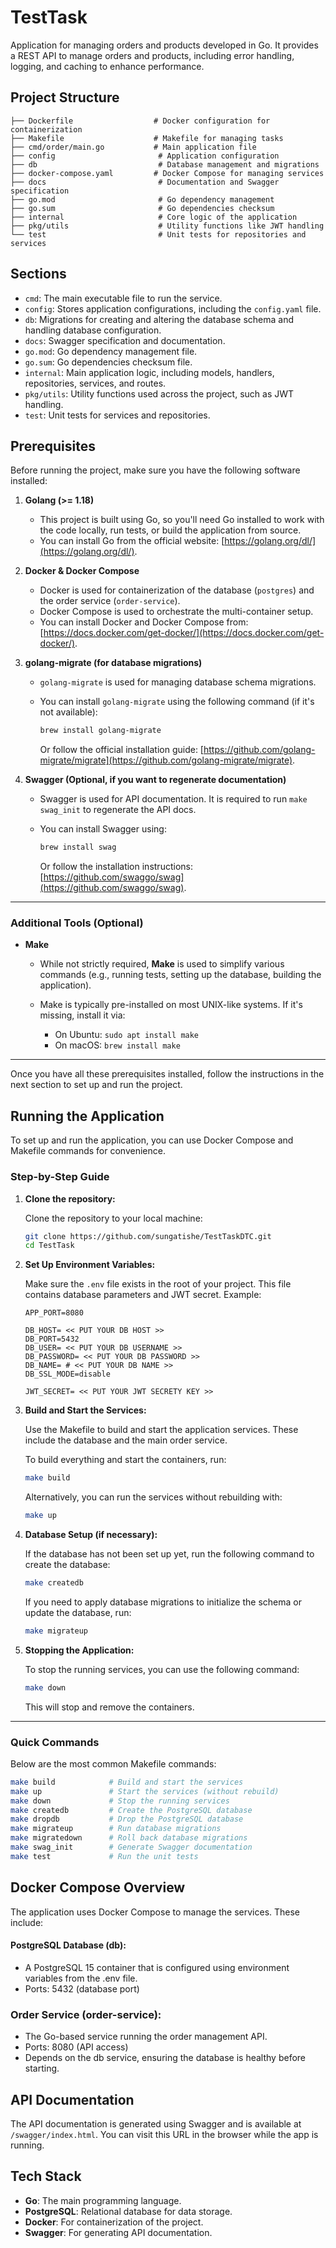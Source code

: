 # TestTask

Application for managing orders and products developed in Go. It provides a REST API to manage orders and products, including error handling, logging, and caching to enhance performance.

## Project Structure

```plaintext
├── Dockerfile                  # Docker configuration for containerization
├── Makefile                    # Makefile for managing tasks
├── cmd/order/main.go           # Main application file
├── config                       # Application configuration
├── db                           # Database management and migrations
├── docker-compose.yaml         # Docker Compose for managing services
├── docs                         # Documentation and Swagger specification
├── go.mod                       # Go dependency management
├── go.sum                       # Go dependencies checksum
├── internal                     # Core logic of the application
├── pkg/utils                    # Utility functions like JWT handling
└── test                         # Unit tests for repositories and services
```

## Sections
- `cmd`: The main executable file to run the service.
- `config`: Stores application configurations, including the `config.yaml` file.
- `db`: Migrations for creating and altering the database schema and handling database configuration.
- `docs`: Swagger specification and documentation.
- `go.mod`: Go dependency management file.
- `go.sum`: Go dependencies checksum file.
- `internal`: Main application logic, including models, handlers, repositories, services, and routes.
- `pkg/utils`: Utility functions used across the project, such as JWT handling.
- `test`: Unit tests for services and repositories.

## Prerequisites

Before running the project, make sure you have the following software installed:

1. **Golang (>= 1.18)**
   - This project is built using Go, so you'll need Go installed to work with the code locally, run tests, or build the application from source.
   - You can install Go from the official website: [https://golang.org/dl/](https://golang.org/dl/).

2. **Docker & Docker Compose**
   - Docker is used for containerization of the database (`postgres`) and the order service (`order-service`).
   - Docker Compose is used to orchestrate the multi-container setup.
   - You can install Docker and Docker Compose from: [https://docs.docker.com/get-docker/](https://docs.docker.com/get-docker/).

3. **golang-migrate (for database migrations)**
   - `golang-migrate` is used for managing database schema migrations.
   - You can install `golang-migrate` using the following command (if it's not available):

     ```bash
     brew install golang-migrate
     ```

     Or follow the official installation guide: [https://github.com/golang-migrate/migrate](https://github.com/golang-migrate/migrate).

4. **Swagger (Optional, if you want to regenerate documentation)**
   - Swagger is used for API documentation. It is required to run `make swag_init` to regenerate the API docs.
   - You can install Swagger using:

     ```bash
     brew install swag
     ```

     Or follow the installation instructions: [https://github.com/swaggo/swag](https://github.com/swaggo/swag).

---

### Additional Tools (Optional)

- **Make**
   - While not strictly required, **Make** is used to simplify various commands (e.g., running tests, setting up the database, building the application).
   - Make is typically pre-installed on most UNIX-like systems. If it's missing, install it via:

      - On Ubuntu: `sudo apt install make`
      - On macOS: `brew install make`

---

Once you have all these prerequisites installed, follow the instructions in the next section to set up and run the project.



## Running the Application

To set up and run the application, you can use Docker Compose and Makefile commands for convenience.

### Step-by-Step Guide

1. **Clone the repository:**

   Clone the repository to your local machine:
    ```bash
    git clone https://github.com/sungatishe/TestTaskDTC.git
    cd TestTask
    ```

2. **Set Up Environment Variables:**

   Make sure the `.env` file exists in the root of your project. This file contains database parameters and JWT secret. Example:

    ```dotenv
    APP_PORT=8080

    DB_HOST= << PUT YOUR DB HOST >>
    DB_PORT=5432
    DB_USER= << PUT YOUR DB USERNAME >>
    DB_PASSWORD= << PUT YOUR DB PASSWORD >>
    DB_NAME= # << PUT YOUR DB NAME >>
    DB_SSL_MODE=disable

    JWT_SECRET= << PUT YOUR JWT SECRETY KEY >>
    ```

3. **Build and Start the Services:**

   Use the Makefile to build and start the application services. These include the database and the main order service.

   To build everything and start the containers, run:
    ```bash
    make build
    ```

   Alternatively, you can run the services without rebuilding with:
    ```bash
    make up
    ```

4. **Database Setup (if necessary):**

   If the database has not been set up yet, run the following command to create the database:
    ```bash
    make createdb
    ```

   If you need to apply database migrations to initialize the schema or update the database, run:
    ```bash
    make migrateup
    ```


5. **Stopping the Application:**

   To stop the running services, you can use the following command:
    ```bash
    make down
    ```

   This will stop and remove the containers.

---

### Quick Commands

Below are the most common Makefile commands:

```bash
make build            # Build and start the services
make up               # Start the services (without rebuild)
make down             # Stop the running services
make createdb         # Create the PostgreSQL database
make dropdb           # Drop the PostgreSQL database
make migrateup        # Run database migrations
make migratedown      # Roll back database migrations
make swag_init        # Generate Swagger documentation
make test             # Run the unit tests
```
## Docker Compose Overview
The application uses Docker Compose to manage the services. These include:

#### PostgreSQL Database (db):

- A PostgreSQL 15 container that is configured using environment variables from the .env file.
- Ports: 5432 (database port)

### Order Service (order-service):

- The Go-based service running the order management API.
- Ports: 8080 (API access)
- Depends on the db service, ensuring the database is healthy before starting.

## API Documentation
The API documentation is generated using Swagger and is available at `/swagger/index.html`. You can visit this URL in the browser while the app is running.

## Tech Stack

- **Go**: The main programming language.
- **PostgreSQL**: Relational database for data storage.
- **Docker**: For containerization of the project.
- **Swagger**: For generating API documentation.
